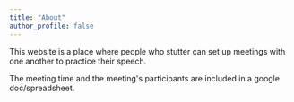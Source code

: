 ```yaml
---
title: "About"
author_profile: false
---
```


This website is a place where people who stutter can set up meetings with one another to practice their speech. 

The meeting time and the meeting's participants are included in a google doc/spreadsheet.
